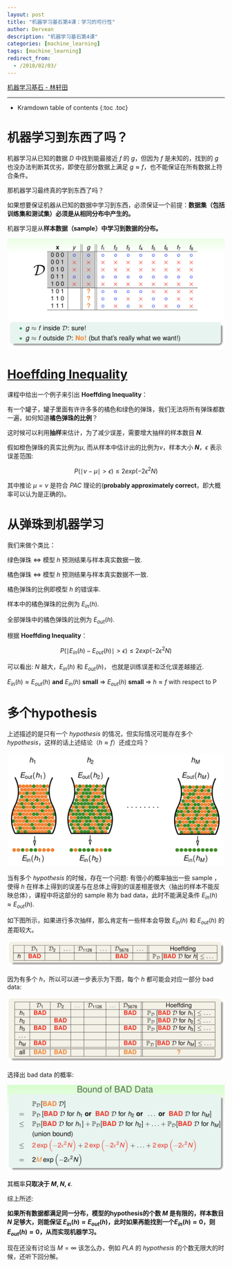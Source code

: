 ```yaml
---
layout: post
title: "机器学习基石第4课：学习的可行性"
author: Dervean
description: "机器学习基石第4课"
categories: [machine_learning]
tags: [machine_learning]
redirect_from:
  - /2018/02/03/
---
```


[机器学习基石 - 林轩田](https://www.csie.ntu.edu.tw/~htlin/course/mlfound17fall/)

---

* Kramdown table of contents
{:toc .toc}

# 机器学习到东西了吗？

机器学习从已知的数据 $D$ 中找到能最接近 $f$ 的 $g$，但因为 $f$ 是未知的，找到的 $g$ 也没办法判断其优劣，即使在部分数据上满足 $g \approx f$，也不能保证在所有数据上符合条件。

那机器学习最终真的学到东西了吗？

如果想要保证机器从已知的数据中学习到东西，必须保证一个前提：**数据集（包括训练集和测试集）必须是从相同分布中产生的。**

机器学习是从**样本数据（sample）中学习到数据的分布。**

![feasibility](/images/ML/feasibility-1.png "feasibility")

# [Hoeffding Inequality](https://en.wikipedia.org/wiki/Hoeffding%27s_inequality)

课程中给出一个例子来引出 **Hoeffding Inequality**：

有一个罐子，罐子里面有许许多多的橘色和绿色的弹珠，我们无法将所有弹珠都数一遍，如何知道**橘色弹珠的比例**？

这时候可以利用**抽样**来估计，为了减少误差，需要增大抽样的样本数目 **$N$**.

假如橙色弹珠的真实比例为$\mu$, 而从样本中估计出的比例为$\nu$，样本大小 **$N$**，$\epsilon$ 表示误差范围:

$$P(\mid \nu − \mu \mid > \epsilon) \le 2exp(−2 \epsilon^2 N)$$

其中推论 $\mu = \nu$ 是符合 $PAC$ 理论的(**probably approximately correct**，即大概率可以认为是正确的)。

# 从弹珠到机器学习

我们来做个类比：

绿色弹珠 $\Leftrightarrow$ 模型 $h$ 预测结果与样本真实数据一致.

橘色弹珠 $\Leftrightarrow$ 模型 $h$ 预测结果与样本真实数据不一致.

橘色弹珠的比例即模型 $h$ 的错误率.

样本中的橘色弹珠的比例为 $E_{in}(h)$.

全部弹珠中的橘色弹珠的比例为 $E_{out}(h)$.

根据 **Hoeffding Inequality**：

$$P(\mid E_{in}(h) − E_{out}(h) \mid > \epsilon) \le 2exp(−2 \epsilon^2 N)$$

可以看出: $N$ 越大，$E_{in}(h)$ 和 $E_{out}(h)$， 也就是训练误差和泛化误差越接近.

$E_{in}(h) \approx E_{out}(h)$  **and**  $E_{in}(h)$  **small**  $\Rightarrow$ $E_{out}(h)$  **small**  $\Rightarrow$ $h \approx f$ with respect to P

# 多个hypothesis

上述描述的是只有一个 $hypothesis$ 的情况，但实际情况可能存在多个 $hypothesis$，这样的话上述结论（$h \approx f$）还成立吗？

![multiple-hypothesis](/images/ML/feasibility-multiple-hypothesis.png "multiple-hypothesis")

当有多个 $hypothesis$ 的时候，存在一个问题: 有很小的概率抽出一些 sample ，使得 $h$ 在样本上得到的误差与在总体上得到的误差相差很大（抽出的样本不能反映总体），课程中将这部分的 sample 称为 bad data，此时不能满足条件 $E_{in}(h) \approx E_{out}(h)$.

如下图所示，如果进行多次抽样，那么肯定有一些样本会导致 $E_{in}(h)$ 和 $E_{out}(h)$ 的差距较大。

![bad-data](/images/ML/feasibilty-bad-data-1.png "bad-data")

因为有多个 $h$，所以可以进一步表示为下图，每个 $h$ 都可能会对应一部分 bad data:

![bad-data](/images/ML/feasibilty-bad-data-2.png "bad-data")

选择出 bad data 的概率:

![bad-data](/images/ML/feasibilty-bad-data-3.png "bad-data")

其概率**只取决于 $M$, $N$, $\epsilon$**.

综上所述:

**如果所有数据都满足同一分布，模型的hypothesis的个数 $M$ 是有限的，样本数目 $N$ 足够大，则能保证 $E_{in}(h) \approx E_{out}(h)$，此时如果再能找到一个$E_{in}(h) \approx 0$，则$E_{out}(h) \approx 0$，从而实现机器学习。**

现在还没有讨论当 $M = \infty$ 该怎么办，例如 $PLA$ 的 $hypothesis$ 的个数无限大的时候，还听下回分解。















































